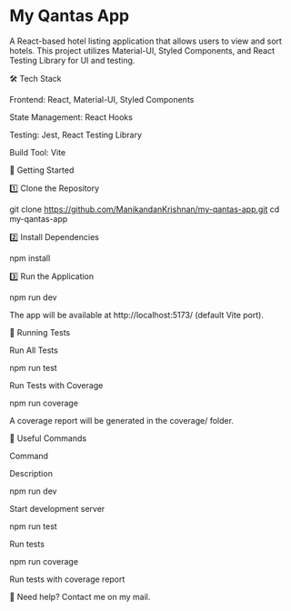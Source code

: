 # My Qantas App

A React-based hotel listing application that allows users to view and sort hotels. This project utilizes Material-UI, Styled Components, and React Testing Library for UI and testing.

🛠 Tech Stack

Frontend: React, Material-UI, Styled Components

State Management: React Hooks

Testing: Jest, React Testing Library

Build Tool: Vite

🚀 Getting Started

1️⃣ Clone the Repository

git clone https://github.com/ManikandanKrishnan/my-qantas-app.git
cd my-qantas-app

2️⃣ Install Dependencies

npm install

3️⃣ Run the Application

npm run dev

The app will be available at http://localhost:5173/ (default Vite port).

🧪 Running Tests

Run All Tests

npm run test

Run Tests with Coverage

npm run coverage

A coverage report will be generated in the coverage/ folder.

🔗 Useful Commands

Command

Description

npm run dev

Start development server

npm run test

Run tests

npm run coverage

Run tests with coverage report

📧 Need help? Contact me on my mail.
